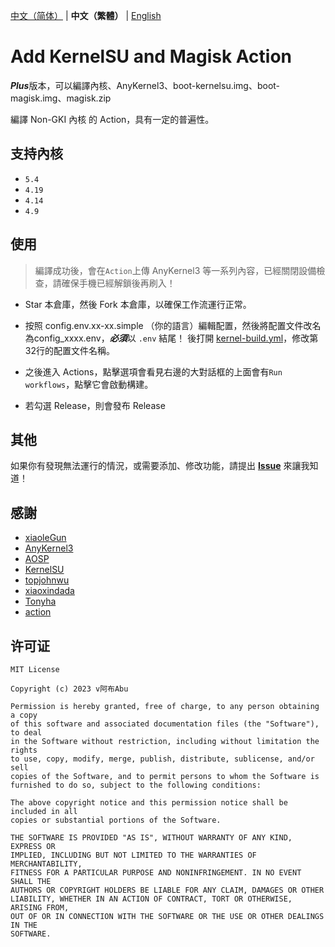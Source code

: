 [中文（简体）](README_ZH-HANS.md) | **中文（繁體）** | [English](README_EN-US.md)

# Add KernelSU and Magisk Action

***Plus***版本，可以編譯內核、AnyKernel3、boot-kernelsu.img、boot-magisk.img、magisk.zip

編譯 Non-GKI 內核 的 Action，具有一定的普遍性。

## 支持內核

- `5.4`
- `4.19`
- `4.14`
- `4.9`

## 使用

> 編譯成功後，會在`Action`上傳 AnyKernel3 等一系列內容，已經關閉設備檢查，請確保手機已經解鎖後再刷入！

- Star 本倉庫，然後 Fork 本倉庫，以確保工作流運行正常。

- 按照 config.env.xx-xx.simple （你的語言）編輯配置，然後將配置文件改名為config_xxxx.env，***必須***以 `.env` 結尾！
後打開 [kernel-build.yml](.github/workflows/build-kernel.yml)，修改第32行的配置文件名稱。

- 之後進入 Actions，點擊選項會看見右邊的大對話框的上面會有`Run workflows`，點擊它會啟動構建。

- 若勾選 Release，則會發布 Release

## 其他

如果你有發現無法運行的情況，或需要添加、修改功能，請提出 **[Issue](https://github.com/magojohnji/Add_KernelSU-Magisk_Action/issues)** 來讓我知道！

## 感謝

- [xiaoleGun](https://gitjin.com/xiaoleGun)
- [AnyKernel3](https://github.com/osm0sis/AnyKernel3)
- [AOSP](https://android.googlesource.com)
- [KernelSU](https://github.com/tiann/KernelSU)
- [topjohnwu](https://github.com/topjohnwu)
- [xiaoxindada](https://github.com/xiaoxindada)
- [Tonyha](https://github.com/Tonyha7)
- [action](https://github.com/action)

## 许可证

    MIT License

    Copyright (c) 2023 v阿布Abu

    Permission is hereby granted, free of charge, to any person obtaining a copy
    of this software and associated documentation files (the "Software"), to deal
    in the Software without restriction, including without limitation the rights
    to use, copy, modify, merge, publish, distribute, sublicense, and/or sell
    copies of the Software, and to permit persons to whom the Software is
    furnished to do so, subject to the following conditions:

    The above copyright notice and this permission notice shall be included in all
    copies or substantial portions of the Software.

    THE SOFTWARE IS PROVIDED "AS IS", WITHOUT WARRANTY OF ANY KIND, EXPRESS OR
    IMPLIED, INCLUDING BUT NOT LIMITED TO THE WARRANTIES OF MERCHANTABILITY,
    FITNESS FOR A PARTICULAR PURPOSE AND NONINFRINGEMENT. IN NO EVENT SHALL THE
    AUTHORS OR COPYRIGHT HOLDERS BE LIABLE FOR ANY CLAIM, DAMAGES OR OTHER
    LIABILITY, WHETHER IN AN ACTION OF CONTRACT, TORT OR OTHERWISE, ARISING FROM,
    OUT OF OR IN CONNECTION WITH THE SOFTWARE OR THE USE OR OTHER DEALINGS IN THE
    SOFTWARE.
